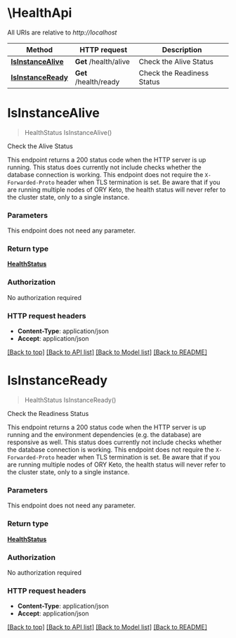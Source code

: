 # \HealthApi

All URIs are relative to *http://localhost*

Method | HTTP request | Description
------------- | ------------- | -------------
[**IsInstanceAlive**](HealthApi.md#IsInstanceAlive) | **Get** /health/alive | Check the Alive Status
[**IsInstanceReady**](HealthApi.md#IsInstanceReady) | **Get** /health/ready | Check the Readiness Status


# **IsInstanceAlive**
> HealthStatus IsInstanceAlive()

Check the Alive Status

This endpoint returns a 200 status code when the HTTP server is up running. This status does currently not include checks whether the database connection is working. This endpoint does not require the `X-Forwarded-Proto` header when TLS termination is set.  Be aware that if you are running multiple nodes of ORY Keto, the health status will never refer to the cluster state, only to a single instance.


### Parameters
This endpoint does not need any parameter.

### Return type

[**HealthStatus**](healthStatus.md)

### Authorization

No authorization required

### HTTP request headers

 - **Content-Type**: application/json
 - **Accept**: application/json

[[Back to top]](#) [[Back to API list]](../README.md#documentation-for-api-endpoints) [[Back to Model list]](../README.md#documentation-for-models) [[Back to README]](../README.md)

# **IsInstanceReady**
> HealthStatus IsInstanceReady()

Check the Readiness Status

This endpoint returns a 200 status code when the HTTP server is up running and the environment dependencies (e.g. the database) are responsive as well.  This status does currently not include checks whether the database connection is working. This endpoint does not require the `X-Forwarded-Proto` header when TLS termination is set.  Be aware that if you are running multiple nodes of ORY Keto, the health status will never refer to the cluster state, only to a single instance.


### Parameters
This endpoint does not need any parameter.

### Return type

[**HealthStatus**](healthStatus.md)

### Authorization

No authorization required

### HTTP request headers

 - **Content-Type**: application/json
 - **Accept**: application/json

[[Back to top]](#) [[Back to API list]](../README.md#documentation-for-api-endpoints) [[Back to Model list]](../README.md#documentation-for-models) [[Back to README]](../README.md)

